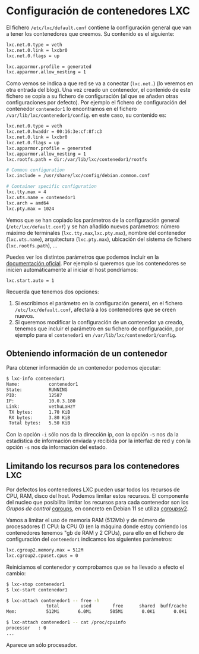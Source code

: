 # Configuración de contenedores LXC

El fichero `/etc/lxc/default.conf` contiene la configuración general que van a tener los contenedores que creemos. Su contenido es el siguiente:

```bash
lxc.net.0.type = veth
lxc.net.0.link = lxcbr0
lxc.net.0.flags = up

lxc.apparmor.profile = generated
lxc.apparmor.allow_nesting = 1
```

Como vemos se indica a que red se va a conectar (`lxc.net.`) (lo veremos en otra entrada del blog). Una vez creado un contenedor, el contenido de este fichero se copia a su fichero de configuración (al que se añaden otras configuraciones por defecto). Por ejemplo el fichero de configuración del contenedor `contenedor1` lo encontramos en el fichero `/var/lib/lxc/contenedor1/config`. en este caso, su contenido es:

```bash
lxc.net.0.type = veth
lxc.net.0.hwaddr = 00:16:3e:cf:8f:c3
lxc.net.0.link = lxcbr0
lxc.net.0.flags = up
lxc.apparmor.profile = generated
lxc.apparmor.allow_nesting = 1
lxc.rootfs.path = dir:/var/lib/lxc/contenedor1/rootfs

# Common configuration
lxc.include = /usr/share/lxc/config/debian.common.conf

# Container specific configuration
lxc.tty.max = 4
lxc.uts.name = contenedor1
lxc.arch = amd64
lxc.pty.max = 1024
```
Vemos que se han copiado los parámetros de la configuración general (`/etc/lxc/default.conf`) y se han añadido nuevos parámetros: número máximo de terminales (`lxc.tty.max`,`lxc.pty.max`), nombre del contenedor (`lxc.uts.name`), arquitectura (`lxc.pty.max`), ubicación del sistema de fichero (`lxc.rootfs.path`), ...

Puedes ver los distintos parámetros que podemos incluir en la [documentación oficial](https://linuxcontainers.org/lxc/manpages/man5/lxc.container.conf.5.html). Por ejemplo si queremos que los contenedores se inicien automáticamente al iniciar el host pondríamos:

```
lxc.start.auto = 1
```

Recuerda que tenemos dos opciones:

1. Si escribimos el parámetro en la configuración general, en el fichero `/etc/lxc/default.conf`, afectará a los contenedores que se creen nuevos.
2. Si queremos modificar la configuración de un contenedor ya creado, tenemos que incluir el parámetro en su fichero de configuración, por ejemplo para el `contenedor1` en `/var/lib/lxc/contenedor1/config`.

## Obteniendo información de un contenedor

Para obtener información de un contenedor podemos ejecutar:

```bash
$ lxc-info contenedor1
Name:           contenedor1
State:          RUNNING
PID:            12587
IP:             10.0.3.180
Link:           vethuLaHzY
 TX bytes:      1.70 KiB
 RX bytes:      3.80 KiB
 Total bytes:   5.50 KiB
```

Con la opción `-i` sólo nos da  la dirección ip, con la opción `-S` nos da la estadística de información enviada y recibida por la interfaz de red y con la opción `-s` nos da información del estado.


## Limitando los recursos para los contenedores LXC

Por defectos los contenedores LXC pueden usar todos los recursos de CPU, RAM, disco del host. Podemos limitar estos recursos. El componente del nucleo que posibilita limitar los recursos para cada contenedor son los *Grupos de control* [cgroups](https://wiki.archlinux.org/title/Cgroups), en concreto en Debian 11 se utiliza [cgroupsv2](https://medium.com/nttlabs/cgroup-v2-596d035be4d7).

Vamos a limitar el uso de memoria RAM (512Mb) y de número de procesadores (1 CPU: la CPU 0) (en la máquina donde estoy corriendo los contenedores tenemos "gb de RAM y 2 CPUs), para ello en el fichero de configuración del `contenedor1` indicamos los siguientes parámetros:

```bash
lxc.cgroup2.memory.max = 512M
lxc.cgroup2.cpuset.cpus = 0
```

Reiniciamos el contenedor y comprobamos que se ha llevado a efecto el cambio:

```bash
$ lxc-stop contenedor1
$ lxc-start contenedor1

$ lxc-attach contenedor1 -- free -h
               total        used        free      shared  buff/cache   available
Mem:           512Mi       6.0Mi       505Mi       0.0Ki       0.0Ki       505Mi

$ lxc-attach contenedor1 -- cat /proc/cpuinfo 
processor	: 0
...
```

Aparece un sólo procesador.
